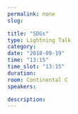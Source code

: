 ```yaml
---
permalink: none
slug:

title: "SDGs"
type: Lightning Talk
category:
date: "2018-09-19"
time: "13:15"
time_slot: "13:15"
duration:
room: Continental C
speakers:

description:
---
```

